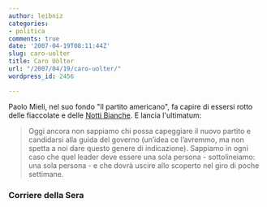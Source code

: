 ```yaml
---
author: leibniz
categories:
- politica
comments: true
date: '2007-04-19T08:11:44Z'
slug: caro-uolter
title: Caro Uòlter
url: "/2007/04/19/caro-uolter/"
wordpress_id: 2456

---
```

Paolo Mieli, nel suo fondo "Il partito americano", fa capire di essersi rotto delle fiaccolate e delle [Notti Bianche](http://www.corriere.it/Primo_Piano/Editoriali/2007/04_Aprile/19/mieli_partito_americano_democratico.shtml). E lancia l'ultimatum:


> Oggi ancora non sappiamo chi possa capeggiare il nuovo partito e candidarsi alla guida del governo (un’idea ce l’avremmo, ma non spetta a noi dare questo genere di indicazione). Sappiamo in ogni caso che quel leader deve essere una sola persona - sottolineiamo: una sola persona - e che dovrà uscire allo scoperto nel giro di poche settimane.




### Corriere della Sera
